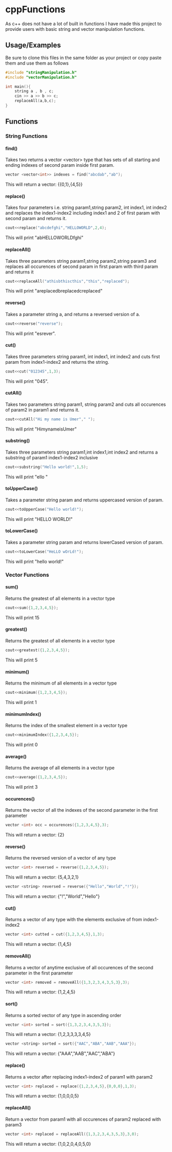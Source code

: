 # cppFunctions

As c++ does not have a lot of built in functions
I have made this project to provide users with basic string and vector manipulation functions.

## Usage/Examples

Be sure to clone this files in the same folder as your project or copy paste them and use them as follows

```c++
#include "stringManipulation.h"
#include "vectorManipulation.h"

int main(){
    string a , b , c;
    cin >> a >> b >> c;
    replaceAll(a,b,c);
}
```

## Functions

### String Functions

#### find()

Takes two returns a vector <vector<int>> type that has sets of all starting and ending indexes of second param inside first param.

```c++
vector <vector<int>> indexes = find("abcdab","ab");
```

This will return a vector: {{0,1},{4,5}}

#### replace()

Takes four parameters i.e. string param1,string param2, int index1, int index2 and replaces the index1-index2 including index1 and 2 of first param with second param and returns it.

```c++
cout<<replace("abcdefghi","HELLOWORLD",2,4);
```

This will print "abHELLOWORLDfghi"

#### replaceAll()

Takes three parameters string param1,string param2,string param3 and replaces all occurences of second param in first param with third param and returns it

```c++
cout<<replaceAll("athisbthiscthis","this","replaced");
```

This will print "areplacedbreplacedcreplaced"

#### reverse()

Takes a parameter string a, and returns a reversed version of a.

```c++
cout<<reverse("reverse");
```

This will print "esrever".

#### cut()

Takes three parameters string param1, int index1, int index2 and cuts first param from index1-index2 and returns the string.

```c++
cout<<cut("012345",1,3);
```

This will print "045".

#### cutAll()

Takes two parameters string param1, string param2 and cuts all occurences of param2 in param1 and returns it.

```c++
cout<<cutAll("Hi my name is Umer"," ");
```

This will print "HimynameisUmer"

#### substring()

Takes three parameters string param1,int index1,int index2 and returns a substring of param1 index1-index2 inclusive

```c++
cout<<substring("Hello world!",1,5);
```

This will print "ello "

#### toUpperCase()

Takes a parameter string param and returns uppercased version of param.

```c++
cout<<toUpperCase("Hello world!");
```

This will print "HELLO WORLD!"

#### toLowerCase()

Takes a parameter string param and returns lowerCased version of param.

```c++
cout<<toLowerCase("HeLLO wOrLd!");
```

This will print "hello world!"

### Vector Functions

#### sum()

Returns the greatest of all elements in a vector <int> type

```c++
cout<<sum({1,2,3,4,5});
```

This will print 15

#### greatest()

Returns the greatest of all elements in a vector <int> type

```c++
cout<<greatest({1,2,3,4,5});
```

This will print 5

#### minimum()

Returns the minimum of all elements in a vector <int> type

```c++
cout<<minimum({1,2,3,4,5});
```

This will print 1

#### minimumIndex()

Returns the index of the smallest element in a vector <int> type

```c++
cout<<minimumIndex({1,2,3,4,5});
```

This will print 0

#### average()

Returns the average of all elements in a vector <int> type

```c++
cout<<average({1,2,3,4,5});
```

This will print 3

#### occurences()

Returns the vector <int> of all the indexes of the second parameter in the first parameter

```c++
vector <int> occ = occurences({1,2,3,4,5},3);
```

This will return a vector: {2}

#### reverse()

Returns the reversed version of a vector of any type

```c++
vector <int> reversed = reverse({1,2,3,4,5});
```

This will return a vector: {5,4,3,2,1}
```c++
vector <string> reversed = reverse({"Hello","World","!"});
```
This will return a vector: {"!","World","Hello"}

#### cut()

Returns a vector of any type with the elements exclusive of from index1-index2

```c++
vector <int> cutted = cut({1,2,3,4,5},1,3);
```

This will return a vector: {1,4,5}

#### removeAll()

Returns a vector of anytime exclusive of all occurences of the second parameter in the first parameter

```c++
vector <int> removed = removeAll({1,3,2,3,4,3,5,3},3);
```

This will return a vector: {1,2,4,5}

#### sort()

Returns a sorted vector of any type in ascending order

```c++
vector <int> sorted = sort({1,3,2,3,4,3,5,3});
```

This will return a vector: {1,2,3,3,3,3,4,5}

```c++
vector <string> sorted = sort({"AAC","ABA","AAB","AAA"});
```

This will return a vector: {"AAA","AAB","AAC","ABA"}

#### replace()

Returns a vector after replacing index1-index2 of param1 with param2

```c++
vector <int> replaced = replace({1,2,3,4,5},{0,0,0},1,3);
```

This will return a vector: {1,0,0,0,5}

#### replaceAll()

Return a vector from param1 with all occurences of param2 replaced with param3

```c++
vector <int> replaced = replaceAll({1,3,2,3,4,3,5,3},3,0);
```

This will return a vector: {1,0,2,0,4,0,5,0}

